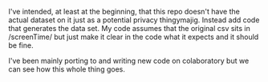 I've intended, at least at the beginning, that this repo doesn't have the actual dataset on it just as a potential privacy thingymajig.
Instead add code that generates the data set. My code assumes that the original csv sits in /screenTime/ but just make it clear in the code
what it expects and it should be fine.

I've been mainly porting to and writing new code on colaboratory but we can see how this whole thing goes.
